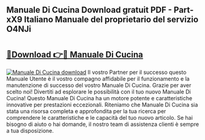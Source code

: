 ## Manuale Di Cucina Download gratuit PDF - Part-xX9 Italiano Manuale del proprietario del servizio O4NJi

# <h2><a href="http://dfbcn2.blite.top/?on=Manuale+Di+Cucina">🔗Download 👉🔴 Manuale Di Cucina</a></h2>

[![Manuale Di Cucina download](https://i.imgur.com/lujVjoI.png)](http://dfbcn2.blite.top/?on=Manuale+Di+Cucina)
Il vostro Partner per il successo questo Manuale Utente è il vostro compagno affidabile per il funzionamento e la manutenzione di successo del vostro Manuale Di Cucina. Grazie per aver scelto noi! Divertiti ad esplorare le possibilità con il tuo nuovo Manuale Di Cucina! Questo Manuale Di Cucina ha un motore potente e caratteristiche innovative per prestazioni eccezionali. Riteniamo che Manuale Di Cucina sia stata una risorsa completa e approfondita per la tua ricerca per comprendere le caratteristiche e le capacità del tuo nuovo articolo. Se hai bisogno di aiuto o hai domande, il nostro team di assistenza clienti è sempre a tua disposizione.
